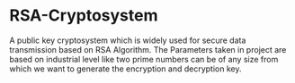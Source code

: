 # RSA-Cryptosystem
A public key cryptosystem which is widely used for secure data transmission based on RSA Algorithm. The Parameters taken in project are based on industrial level like two prime numbers can be of any size from which we want to generate the encryption and decryption key.
